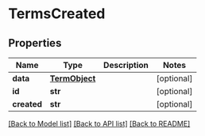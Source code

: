 # TermsCreated

## Properties
Name | Type | Description | Notes
------------ | ------------- | ------------- | -------------
**data** | [**TermObject**](TermObject.md) |  | [optional] 
**id** | **str** |  | [optional] 
**created** | **str** |  | [optional] 

[[Back to Model list]](../README.md#documentation-for-models) [[Back to API list]](../README.md#documentation-for-api-endpoints) [[Back to README]](../README.md)


